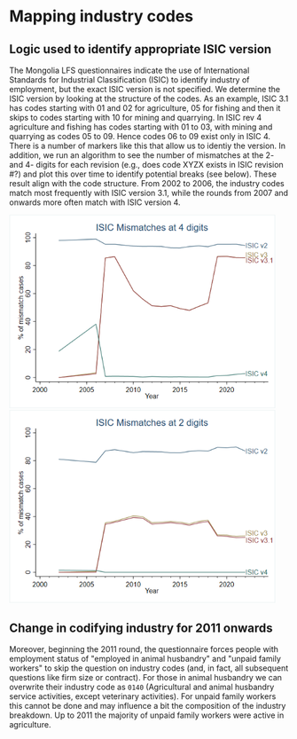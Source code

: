# Mapping industry codes

## Logic used to identify appropriate ISIC version
The Mongolia LFS questionnaires indicate the use of International Standards for Industrial Classification (ISIC) to identify industry of employment, but the exact ISIC version is not specified. We determine the ISIC version by looking at the structure of the codes. As an example, ISIC 3.1 has codes starting with 01 and 02 for agriculture, 05 for fishing and then it skips to codes starting with 10 for mining and quarrying. In ISIC rev 4 agriculture and fishing has codes starting with 01 to 03, with mining and quarrying as codes 05 to 09. Hence codes 06 to 09 exist only in ISIC 4. There is a number of markers like this that allow us to identiy the version. In addition, we run an algorithm to see the number of mismatches at the 2- and 4- digits for each revision (e.g., does code XYZX exists in ISIC revision #?) and plot this over time to identify potential breaks (see below). These result align with the code structure. From 2002 to 2006, the industry codes match most frequently with ISIC version 3.1, while the rounds from 2007 and onwards more often match with ISIC version 4. 

<img src="Utilities/isic_4d.png" width="480"/> <img src="Utilities/isic_2d.png" width="480"/> 

## Change in codifying industry for 2011 onwards
Moreover, beginning the 2011 round, the questionnaire forces people with employment status of "employed in animal husbandry" and "unpaid family workers" to skip the question on industry codes (and, in fact, all subsequent questions like firm size or contract). For those in animal husbandry we can overwrite their industry code as `0140` (Agricultural and animal husbandry service activities, except veterinary
activities). For unpaid family workers this cannot be done and may influence a bit the composition of the industry breakdown. Up to 2011 the majority of unpaid family workers were active in agriculture.
